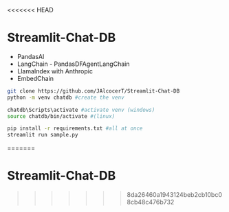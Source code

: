 <<<<<<< HEAD
# Streamlit-Chat-DB

* PandasAI
* LangChain - PandasDFAgentLangChain
* LlamaIndex with Anthropic
* EmbedChain

```sh
git clone https://github.com/JAlcocerT/Streamlit-Chat-DB
python -m venv chatdb #create the venv

chatdb\Scripts\activate #activate venv (windows)
source chatdb/bin/activate #(linux)
```

```sh
pip install -r requirements.txt #all at once
streamlit run sample.py
```
=======
# Streamlit-Chat-DB
>>>>>>> 8da26460a1943124beb2cb10bc08cb48c476b732
